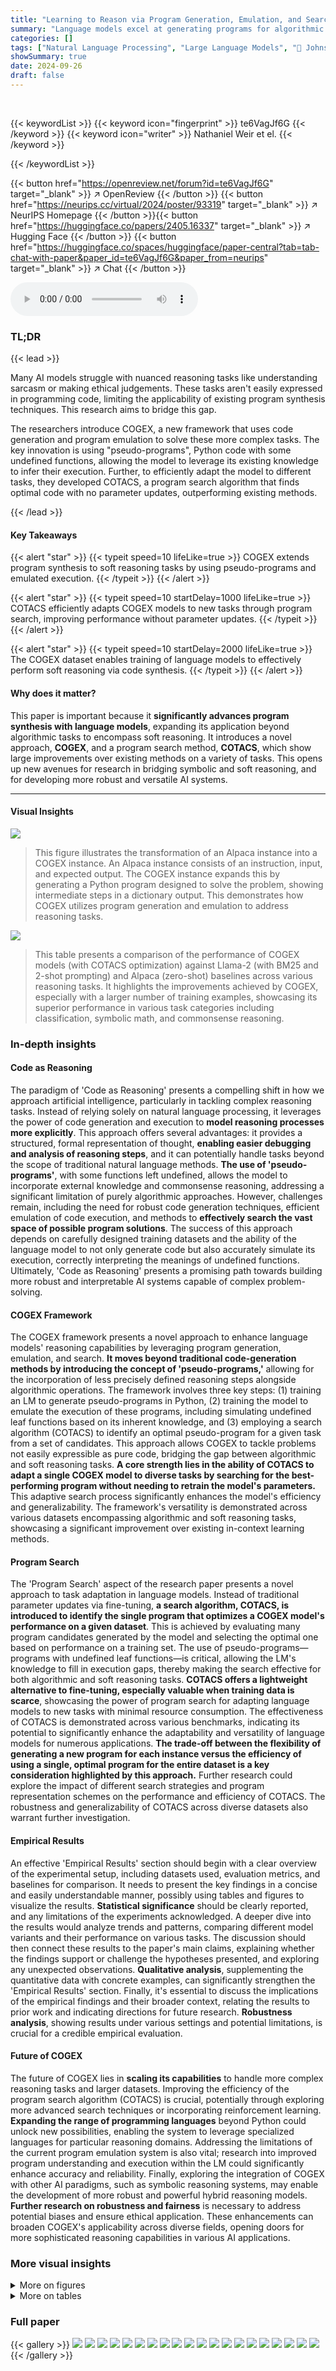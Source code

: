 ```yaml
---
title: "Learning to Reason via Program Generation, Emulation, and Search"
summary: "Language models excel at generating programs for algorithmic tasks, but struggle with soft reasoning. COGEX leverages pseudo-programs and program emulation to tackle these tasks, while COTACS searches..."
categories: []
tags: ["Natural Language Processing", "Large Language Models", "🏢 Johns Hopkins University",]
showSummary: true
date: 2024-09-26
draft: false
---
```


<br>

{{< keywordList >}}
{{< keyword icon="fingerprint" >}} te6VagJf6G {{< /keyword >}}
{{< keyword icon="writer" >}} Nathaniel Weir et el. {{< /keyword >}}
 
{{< /keywordList >}}

{{< button href="https://openreview.net/forum?id=te6VagJf6G" target="_blank" >}}
↗ OpenReview
{{< /button >}}
{{< button href="https://neurips.cc/virtual/2024/poster/93319" target="_blank" >}}
↗ NeurIPS Homepage
{{< /button >}}{{< button href="https://huggingface.co/papers/2405.16337" target="_blank" >}}
↗ Hugging Face
{{< /button >}}
{{< button href="https://huggingface.co/spaces/huggingface/paper-central?tab=tab-chat-with-paper&paper_id=te6VagJf6G&paper_from=neurips" target="_blank" >}}
↗ Chat
{{< /button >}}



<audio controls>
    <source src="https://ai-paper-reviewer.com/te6VagJf6G/podcast.wav" type="audio/wav">
    Your browser does not support the audio element.
</audio>


### TL;DR


{{< lead >}}

Many AI models struggle with nuanced reasoning tasks like understanding sarcasm or making ethical judgements.  These tasks aren't easily expressed in programming code, limiting the applicability of existing program synthesis techniques.  This research aims to bridge this gap.

The researchers introduce COGEX, a new framework that uses code generation and program emulation to solve these more complex tasks. The key innovation is using "pseudo-programs", Python code with some undefined functions, allowing the model to leverage its existing knowledge to infer their execution. Further, to efficiently adapt the model to different tasks, they developed COTACS, a program search algorithm that finds optimal code with no parameter updates, outperforming existing methods.

{{< /lead >}}


#### Key Takeaways

{{< alert "star" >}}
{{< typeit speed=10 lifeLike=true >}} COGEX extends program synthesis to soft reasoning tasks by using pseudo-programs and emulated execution. {{< /typeit >}}
{{< /alert >}}

{{< alert "star" >}}
{{< typeit speed=10 startDelay=1000 lifeLike=true >}} COTACS efficiently adapts COGEX models to new tasks through program search, improving performance without parameter updates. {{< /typeit >}}
{{< /alert >}}

{{< alert "star" >}}
{{< typeit speed=10 startDelay=2000 lifeLike=true >}} The COGEX dataset enables training of language models to effectively perform soft reasoning via code synthesis. {{< /typeit >}}
{{< /alert >}}

#### Why does it matter?
This paper is important because it **significantly advances program synthesis with language models**, expanding its application beyond algorithmic tasks to encompass soft reasoning.  It introduces a novel approach, **COGEX**, and a program search method, **COTACS**, which show large improvements over existing methods on a variety of tasks. This opens up new avenues for research in bridging symbolic and soft reasoning, and for developing more robust and versatile AI systems.

------
#### Visual Insights



![](https://ai-paper-reviewer.com/te6VagJf6G/figures_1_1.jpg)

> This figure illustrates the transformation of an Alpaca instance into a COGEX instance.  An Alpaca instance consists of an instruction, input, and expected output. The COGEX instance expands this by generating a Python program designed to solve the problem, showing intermediate steps in a dictionary output.  This demonstrates how COGEX utilizes program generation and emulation to address reasoning tasks.





![](https://ai-paper-reviewer.com/te6VagJf6G/tables_3_1.jpg)

> This table presents a comparison of the performance of COGEX models (with COTACS optimization) against Llama-2 (with BM25 and 2-shot prompting) and Alpaca (zero-shot) baselines across various reasoning tasks.  It highlights the improvements achieved by COGEX, especially with a larger number of training examples, showcasing its superior performance in various task categories including classification, symbolic math, and commonsense reasoning.





### In-depth insights


#### Code as Reasoning
The paradigm of 'Code as Reasoning' presents a compelling shift in how we approach artificial intelligence, particularly in tackling complex reasoning tasks.  Instead of relying solely on natural language processing, it leverages the power of code generation and execution to **model reasoning processes more explicitly**. This approach offers several advantages:  it provides a structured, formal representation of thought, **enabling easier debugging and analysis of reasoning steps**, and it can potentially handle tasks beyond the scope of traditional natural language methods.  **The use of 'pseudo-programs'**, with some functions left undefined, allows the model to incorporate external knowledge and commonsense reasoning, addressing a significant limitation of purely algorithmic approaches. However, challenges remain, including the need for robust code generation techniques, efficient emulation of code execution, and methods to **effectively search the vast space of possible program solutions**.  The success of this approach depends on carefully designed training datasets and the ability of the language model to not only generate code but also accurately simulate its execution, correctly interpreting the meanings of undefined functions. Ultimately, 'Code as Reasoning' presents a promising path towards building more robust and interpretable AI systems capable of complex problem-solving.

#### COGEX Framework
The COGEX framework presents a novel approach to enhance language models' reasoning capabilities by leveraging program generation, emulation, and search.  **It moves beyond traditional code-generation methods by introducing the concept of 'pseudo-programs,'** allowing for the incorporation of less precisely defined reasoning steps alongside algorithmic operations.  The framework involves three key steps: (1) training an LM to generate pseudo-programs in Python, (2) training the model to emulate the execution of these programs, including simulating undefined leaf functions based on its inherent knowledge, and (3) employing a search algorithm (COTACS) to identify an optimal pseudo-program for a given task from a set of candidates. This approach allows COGEX to tackle problems not easily expressible as pure code, bridging the gap between algorithmic and soft reasoning tasks.  **A core strength lies in the ability of COTACS to adapt a single COGEX model to diverse tasks by searching for the best-performing program without needing to retrain the model's parameters.** This adaptive search process significantly enhances the model's efficiency and generalizability.  The framework's versatility is demonstrated across various datasets encompassing algorithmic and soft reasoning tasks, showcasing a significant improvement over existing in-context learning methods.

#### Program Search
The 'Program Search' aspect of the research paper presents a novel approach to task adaptation in language models. Instead of traditional parameter updates via fine-tuning, **a search algorithm, COTACS, is introduced to identify the single program that optimizes a COGEX model's performance on a given dataset**. This is achieved by evaluating many program candidates generated by the model and selecting the optimal one based on performance on a training set. The use of pseudo-programs—programs with undefined leaf functions—is critical, allowing the LM's knowledge to fill in execution gaps, thereby making the search effective for both algorithmic and soft reasoning tasks.  **COTACS offers a lightweight alternative to fine-tuning, especially valuable when training data is scarce**, showcasing the power of program search for adapting language models to new tasks with minimal resource consumption. The effectiveness of COTACS is demonstrated across various benchmarks, indicating its potential to significantly enhance the adaptability and versatility of language models for numerous applications.  **The trade-off between the flexibility of generating a new program for each instance versus the efficiency of using a single, optimal program for the entire dataset is a key consideration highlighted by this approach.**  Further research could explore the impact of different search strategies and program representation schemes on the performance and efficiency of COTACS.  The robustness and generalizability of COTACS across diverse datasets also warrant further investigation.

#### Empirical Results
An effective 'Empirical Results' section should begin with a clear overview of the experimental setup, including datasets used, evaluation metrics, and baselines for comparison.  It needs to present the key findings in a concise and easily understandable manner, possibly using tables and figures to visualize the results.  **Statistical significance** should be clearly reported, and any limitations of the experiments acknowledged.  A deeper dive into the results would analyze trends and patterns, comparing different model variants and their performance on various tasks.  The discussion should then connect these results to the paper's main claims, explaining whether the findings support or challenge the hypotheses presented, and exploring any unexpected observations.  **Qualitative analysis**, supplementing the quantitative data with concrete examples, can significantly strengthen the 'Empirical Results' section.  Finally, it's essential to discuss the implications of the empirical findings and their broader context, relating the results to prior work and indicating directions for future research.   **Robustness analysis**, showing results under various settings and potential limitations, is crucial for a credible empirical evaluation.

#### Future of COGEX
The future of COGEX lies in **scaling its capabilities** to handle more complex reasoning tasks and larger datasets.  Improving the efficiency of the program search algorithm (COTACS) is crucial, potentially through exploring more advanced search techniques or incorporating reinforcement learning.  **Expanding the range of programming languages** beyond Python could unlock new possibilities, enabling the system to leverage specialized languages for particular reasoning domains.  Addressing the limitations of the current program emulation system is also vital; research into improved program understanding and execution within the LM could significantly enhance accuracy and reliability.  Finally, exploring the integration of COGEX with other AI paradigms, such as symbolic reasoning systems, may enable the development of more robust and powerful hybrid reasoning models. **Further research on robustness and fairness** is necessary to address potential biases and ensure ethical application. These enhancements can broaden COGEX's applicability across diverse fields, opening doors for more sophisticated reasoning capabilities in various AI applications.


### More visual insights

<details>
<summary>More on figures
</summary>


![](https://ai-paper-reviewer.com/te6VagJf6G/figures_6_1.jpg)

> This figure displays the results of an ablation study on the COTACS algorithm, showing how the number of training examples and program candidates impact performance.  The results are presented across seven different tasks and averaged over 1000 trials. The x-axis represents the number of training items, while the y-axis represents the performance metric (likely accuracy).  Different colored lines represent different numbers of code candidates considered during the search phase of the COTACS algorithm. The figure helps to understand the trade-off between computational cost and model performance in relation to training data and program search space.


![](https://ai-paper-reviewer.com/te6VagJf6G/figures_7_1.jpg)

> This figure shows two example programs generated by the COGEX model for the Social IQa dataset. The left program is very specific to the example question, while the right program is more general and applicable to a wider range of questions.  The figure highlights the benefit of using the COTACS algorithm to select a single, generalizable program, improving overall accuracy compared to using question-specific programs.


![](https://ai-paper-reviewer.com/te6VagJf6G/figures_7_2.jpg)

> This figure compares the performance of COTACS (a program search method) and fine-tuning on various tasks with different numbers of training examples.  It shows that while fine-tuning generally achieves higher accuracy with more data, COTACS offers a competitive advantage, particularly when training data is limited. COTACS's advantage lies in its lightweight nature, requiring only a program string to be saved, unlike fine-tuning which demands saving an entire checkpoint.


![](https://ai-paper-reviewer.com/te6VagJf6G/figures_8_1.jpg)

> This figure compares the performance of COTACS and fine-tuning across multiple datasets as the number of training examples increases. It shows that fine-tuning generally outperforms COTACS with larger datasets, while COTACS is a more lightweight and effective alternative for smaller to medium sized datasets.


![](https://ai-paper-reviewer.com/te6VagJf6G/figures_8_2.jpg)

> This figure shows an example of how an Alpaca instance is converted into a COGEX instance.  The Alpaca instance contains an instruction and input. The COGEX instance shows the process of generating a Python program and function call, emulating the execution, and finally outputting a dictionary containing the answer and intermediate reasoning steps. This illustrates the core functionality of the COGEX approach, which involves using language models to generate and execute pseudo-programs to solve reasoning tasks.


</details>




<details>
<summary>More on tables
</summary>


![](https://ai-paper-reviewer.com/te6VagJf6G/tables_4_1.jpg)
> This table compares the performance of COGEX models (fine-tuned using the COTACS algorithm) against baseline models (Llama-2 with BM25 and zero-shot Alpaca) across various reasoning tasks.  It shows the improvement achieved by COGEX, particularly when using 1000 training examples. Colored cells highlight performance differences compared to the best-performing baseline.

![](https://ai-paper-reviewer.com/te6VagJf6G/tables_5_1.jpg)
> This table compares the performance difference between Llama-2 and Code Llama models when using COTACS (k=3) across various tasks. It shows that Code Llama sometimes outperforms Llama-2 but not always, highlighting the task-specific nature of model effectiveness and indicating that the 13B Code Llama model is generally underperforming in comparison to its Llama-2 counterpart.

</details>




### Full paper

{{< gallery >}}
<img src="https://ai-paper-reviewer.com/te6VagJf6G/1.png" class="grid-w50 md:grid-w33 xl:grid-w25" />
<img src="https://ai-paper-reviewer.com/te6VagJf6G/2.png" class="grid-w50 md:grid-w33 xl:grid-w25" />
<img src="https://ai-paper-reviewer.com/te6VagJf6G/3.png" class="grid-w50 md:grid-w33 xl:grid-w25" />
<img src="https://ai-paper-reviewer.com/te6VagJf6G/4.png" class="grid-w50 md:grid-w33 xl:grid-w25" />
<img src="https://ai-paper-reviewer.com/te6VagJf6G/5.png" class="grid-w50 md:grid-w33 xl:grid-w25" />
<img src="https://ai-paper-reviewer.com/te6VagJf6G/6.png" class="grid-w50 md:grid-w33 xl:grid-w25" />
<img src="https://ai-paper-reviewer.com/te6VagJf6G/7.png" class="grid-w50 md:grid-w33 xl:grid-w25" />
<img src="https://ai-paper-reviewer.com/te6VagJf6G/8.png" class="grid-w50 md:grid-w33 xl:grid-w25" />
<img src="https://ai-paper-reviewer.com/te6VagJf6G/9.png" class="grid-w50 md:grid-w33 xl:grid-w25" />
<img src="https://ai-paper-reviewer.com/te6VagJf6G/10.png" class="grid-w50 md:grid-w33 xl:grid-w25" />
<img src="https://ai-paper-reviewer.com/te6VagJf6G/11.png" class="grid-w50 md:grid-w33 xl:grid-w25" />
<img src="https://ai-paper-reviewer.com/te6VagJf6G/12.png" class="grid-w50 md:grid-w33 xl:grid-w25" />
<img src="https://ai-paper-reviewer.com/te6VagJf6G/13.png" class="grid-w50 md:grid-w33 xl:grid-w25" />
<img src="https://ai-paper-reviewer.com/te6VagJf6G/14.png" class="grid-w50 md:grid-w33 xl:grid-w25" />
<img src="https://ai-paper-reviewer.com/te6VagJf6G/15.png" class="grid-w50 md:grid-w33 xl:grid-w25" />
<img src="https://ai-paper-reviewer.com/te6VagJf6G/16.png" class="grid-w50 md:grid-w33 xl:grid-w25" />
<img src="https://ai-paper-reviewer.com/te6VagJf6G/17.png" class="grid-w50 md:grid-w33 xl:grid-w25" />
<img src="https://ai-paper-reviewer.com/te6VagJf6G/18.png" class="grid-w50 md:grid-w33 xl:grid-w25" />
<img src="https://ai-paper-reviewer.com/te6VagJf6G/19.png" class="grid-w50 md:grid-w33 xl:grid-w25" />
<img src="https://ai-paper-reviewer.com/te6VagJf6G/20.png" class="grid-w50 md:grid-w33 xl:grid-w25" />
{{< /gallery >}}